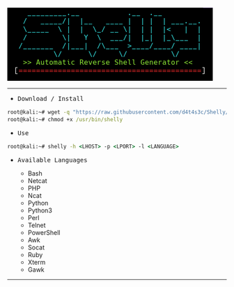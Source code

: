 ![](/0.png)

---

- <kbd>Download / Install</kbd>

```cmd
root@kali:~# wget -q "https://raw.githubusercontent.com/d4t4s3c/Shelly/main/shelly.sh" -O /usr/bin/shelly
root@kali:~# chmod +x /usr/bin/shelly
```

- <kbd>Use</kbd>

```cmd
root@kali:~# shelly -h <LHOST> -p <LPORT> -l <LANGUAGE>
```

- <kbd>Available Languages</kbd>

  * Bash
  * Netcat
  * PHP
  * Ncat
  * Python
  * Python3
  * Perl
  * Telnet
  * PowerShell
  * Awk
  * Socat
  * Ruby
  * Xterm
  * Gawk

---
